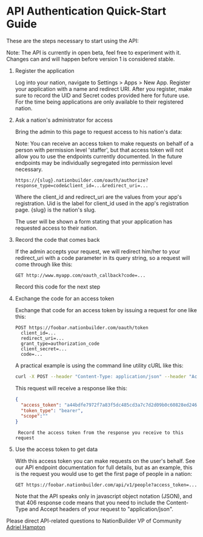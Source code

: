 API Authentication Quick-Start Guide
====================================

These are the steps necessary to start using the API:

Note: The API is currently in open beta, feel free to experiment with it.  Changes can and will happen before version 1 is considered stable.

1. Register the application

    Log into your nation, navigate to Settings > Apps > New App. Register your application with a name and redirect URI. After you register, make sure to record the UID and Secret codes provided here for future use.  For the time being applications are only available to their registered nation.

2. Ask a nation's administrator for access

    Bring the admin to this page to request access to his nation's data:

    Note: You can receive an access token to make requests on behalf of a person with permission level 'staffer', but that access token will not allow you to use the endpoints currently documented.  In the future endpoints may be individually segregated into permission level necessary.

    ```
    https://{slug}.nationbuilder.com/oauth/authorize?response_type=code&client_id=...&redirect_uri=...
    ```

    Where the client_id and redirect_uri are the values from your app's registration. Uid is the label for client_id used in the app's registration page. {slug} is the nation's slug.

    The user will be shown a form stating that your application has requested access to their nation.

3. Record the code that comes back

    If the admin accepts your request, we will redirect him/her to your redirect_uri with a code parameter in its query string, so a request will come through like this:

    ```
    GET http://www.myapp.com/oauth_callback?code=...
    ```

    Record this code for the next step

4. Exchange the code for an access token

    Exchange that code for an access token by issuing a request for one like this:

    ```
    POST https://foobar.nationbuilder.com/oauth/token
      client_id=...
      redirect_uri=...
      grant_type=authorization_code
      client_secret=...
      code=...
    ```

    A practical example is using the command line utility cURL like this:

    ```bash
    curl -X POST --header "Content-Type: application/json" --header "Accept: application/json" --data '{"grant_type":"authorization_code", "code":"{code}", "client_id":"{client_id}", "client_secret":"{client_secret}", "redirect_uri":"{redirect_uri}"}' https://foobar.nationbuilder.com/oauth/token
    ```

    This request will receive a response like this:

    ```json
    {
      "access_token": "a44bdfe7972f7a83f5dc485cd3a7c7d2d09b0c60828ed24657c0b61e186ed93a",
      "token_type": "bearer",
      "scope":""
    }
    ```
        Record the access token from the response you receive to this request

5. Use the access token to get data

    With this access token you can make requests on the user's behalf. See our API endpoint documentation for full details, but as an example, this is the request you would use to get the first page of people in a nation:

    ```
    GET https://foobar.nationbuilder.com/api/v1/people?access_token=...
    ```

    Note that the API speaks only in javascript object notation (JSON), and that 406 response code means that you need to include the Content-Type and Accept headers of your request to "application/json".

Please direct API-related questions to NationBuilder VP of Community [Adriel Hampton](mailto:ahampton@nationbuilder.com)
